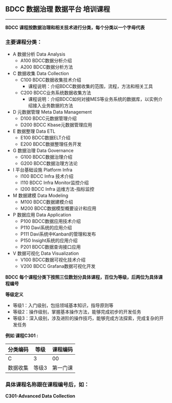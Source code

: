 ## BDCC 数据治理 数据平台 培训课程
---
**BDCC 课程按数据治理和相关技术进行分类，每个分类以一个字母代表**

### 主要课程分类：
- A 数据分析 Data Analysis
  - A100 BDCC数据分析介绍
  - A200 BDCC数据分析方法
- C 数据收集 Data Collection
  - C100 BDCC数据收集技术介绍
    - 课程说明：介绍BDCC数据收集的范围，流程，方法和相关工具
  - C200 BDCC业务系统数据收集方法
    - 课程说明：介绍BDCC如何对接MES等业务系统的数据库，以实例介绍接入业务数据的方法
- D 元数据管理 Meta Data Management
  - D100 BDCC元数据管理介绍
  - D200 BDCC Kbase元数据管理应用
- E 数据整理 Data ETL
  - E100 BDCC数据ELT介绍
  - E200 BDCC数据整理任务开发
- G 数据治理 Data Governance
  - G100 BDCC数据治理介绍
  - G200 BDCC数据治理方法论
- I 平台基础设施 Platform Infra
  - I100 BDCC Infra 技术介绍
  - I110 BDCC Infra Monitor监控介绍
  - I200 BDCC Infra 运维方法-指标监控
- M 数据建模 Data Modeling
  - M100 BDCC数据建模介绍
  - M200 BDCC数据模型概要设计和应用
- P 数据应用 Data Application
  - P100 BDCC数据应用技术介绍
  - P110 Davi系统的应用介绍
  - P111 Davi系统中Kanban的管理和发布
  - P150 Insight系统的应用介绍
  - P201 BDCC数据查询接口应用
- V 数据可视化 Data Visualization
  - V100 BDCC数据可视化技术介绍
  - V200 BDCC Grafana数据可视化开发

**BDCC 每个课程分类下按照三位数划分具体课程，百位为等级，后两位为具体课程编号**

**等级定义**
- 等级1：入门级别，包括领域基本知识，指导原则等
- 等级2：操作级别，掌握基本操作方法，能够完成初步的开发任务
- 等级3：深入级别，涉及进阶的操作技巧，能够完成方法探索，完成复杂的开发任务

**例如 课程C301 :**

|分类编码|等级|课程编码|
--------|----|-------|
|C      |3   | 00 |
|数据收集|等级3|第一门课|

### 具体课程名称跟在课程编号后，如：
**C301-Advanced Data Collection**


